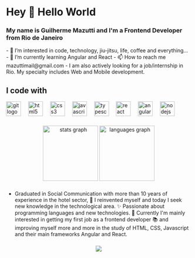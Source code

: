 <h1 align="left">Hey 👋 Hello World</h1>
<h3 align="left">My name is Guilherme Mazutti and I'm a Frontend Developer from Rio de Janeiro</h3>
- 👀 I’m interested in code, technology, jiu-jitsu, life, coffee and everything...
- 🌱 I’m currently learning Angular and React
- 📫 How to reach me mazuttimail@gmail.com
- I am also actively looking for a job/internship in Rio. My specialty includes Web and Mobile development.

<h2 align="left">I code with</h2>

<div align="left">
  <img src="https://cdn.jsdelivr.net/gh/devicons/devicon/icons/git/git-original.svg" height="40" alt="git logo"  />
  <img width="12" />
  <img src="https://cdn.jsdelivr.net/gh/devicons/devicon/icons/html5/html5-original.svg" height="40" alt="html5 logo"  />
  <img width="12" />
  <img src="https://cdn.jsdelivr.net/gh/devicons/devicon/icons/css3/css3-original.svg" height="40" alt="css3 logo"  />
  <img width="12" />
  <img src="https://cdn.jsdelivr.net/gh/devicons/devicon/icons/javascript/javascript-original.svg" height="40" alt="javascript logo"  />
  <img width="12" />
  <img src="https://cdn.jsdelivr.net/gh/devicons/devicon/icons/typescript/typescript-original.svg" height="40" alt="typescript logo"  />
  <img width="12" />
  <img src="https://cdn.jsdelivr.net/gh/devicons/devicon/icons/react/react-original.svg" height="40" alt="react logo"  />
  <img width="12" />
  <img src="https://cdn.jsdelivr.net/gh/devicons/devicon/icons/angularjs/angularjs-original.svg" height="40" alt="angularjs logo"  />
  <img width="12" />
  <img src="https://cdn.jsdelivr.net/gh/devicons/devicon/icons/nodejs/nodejs-original.svg" height="40" alt="nodejs logo"  />
  <img width="12" />
</div>

###

<div align="center">
  <img src="https://github-readme-stats.vercel.app/api?username=MazuttiGuilherme&hide_title=false&hide_rank=false&show_icons=true&include_all_commits=true&count_private=true&disable_animations=false&theme=dracula&locale=en&hide_border=false&order=1" height="150" alt="stats graph"  />
  <img src="https://github-readme-stats.vercel.app/api/top-langs?username=MazuttiGuilherme&locale=en&hide_title=false&layout=compact&card_width=320&langs_count=5&theme=dracula&hide_border=false&order=2" height="150" alt="languages graph"  />
</div>

###

- Graduated in Social Communication with more than 10 years of experience in the hotel sector, 
🎲 I reinvented myself and today I seek new knowledge in the technological area. 
✨ Passionate about programming languages ​​and new technologies. 
🎯 Currently I'm mainly interested in getting my first job as a frontend developer 
📚 and improving myself more and more in the study of HTML, CSS, Javascript 
and their main frameworks Angular and React.
###

<div align="center">
  <img src="https://profile-counter.glitch.me/MazuttiGuilherme/count.svg?"  />
</div>

###

